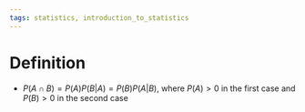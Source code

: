 ```yaml
---
tags: statistics, introduction_to_statistics
---
```


# Definition

- $P(A \cap B) = P(A) P(B | A) = P(B) P(A | B)$, where $P(A) > 0$ in the first case and $P(B) > 0$ in the second case
